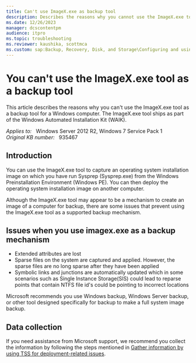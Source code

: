 ```yaml
---
title: Can't use ImageX.exe as backup tool
description: Describes the reasons why you cannot use the ImageX.exe tool as a backup tool
ms.date: 12/26/2023
manager: dcscontentpm
audience: itpro
ms.topic: troubleshooting
ms.reviewer: kaushika, scottmca
ms.custom: sap:Backup, Recovery, Disk, and Storage\Configuring and using Windows Backup or other recovery, csstroubleshoot
---
```

# You can't use the ImageX.exe tool as a backup tool

This article describes the reasons why you can't use the ImageX.exe tool as a backup tool for a Windows computer. The ImageX.exe tool ships as part of the Windows Automated Installation Kit (WAIK).  

_Applies to:_ &nbsp; Windows Server 2012 R2, Windows 7 Service Pack 1  
_Original KB number:_ &nbsp; 935467

## Introduction

You can use the ImageX.exe tool to capture an operating system installation image on which you have run Sysprep (Sysprep.exe) from the Windows Preinstallation Environment (Windows PE). You can then deploy the operating system installation image on another computer.

Although the ImageX.exe tool may appear to be a mechanism to create an image of a computer for backup, there are some issues that prevent using the ImageX.exe tool as a supported backup mechanism.

## Issues when you use imagex.exe as a backup mechanism

- Extended attributes are lost
- Sparse files on the system are captured and applied. However, the sparse files are no long sparse after they have been applied
- Symbolic links and junctions are automatically updated which in some scenarios such as Single Instance Storage(SIS) could lead to reparse points that contain NTFS file id's could be pointing to incorrect locations  

Microsoft recommends you use Windows backup, Windows Server backup, or other tool designed specifically for backup to make a full system image backup.

## Data collection

If you need assistance from Microsoft support, we recommend you collect the information by following the steps mentioned in [Gather information by using TSS for deployment-related issues](../windows-troubleshooters/gather-information-using-tss-deployment.md).
